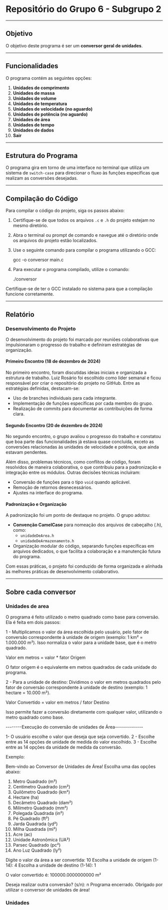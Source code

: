 # Repositório do Grupo 6 - Subgrupo 2

---

## Objetivo

O objetivo deste programa é ser um **conversor geral de unidades**.

---

## Funcionalidades

O programa contém as seguintes opções: 

1. **Unidades de comprimento**
2. **Unidades de massa**
3. **Unidades de volume**
4. **Unidades de temperatura**
5. **Unidades de velocidade (no aguardo)**
6. **Unidades de potência (no aguardo)**
7. **Unidades de área**
8. **Unidades de tempo**
9. **Unidades de dados**
0. **Sair**

---

## Estrutura do Programa

O programa gira em torno de uma interface no terminal que utiliza um sistema de `switch-case` para direcionar o fluxo às funções específicas que realizam as conversões desejadas.

---

## Compilação do Código

Para compilar o código do projeto, siga os passos abaixo:

1. Certifique-se de que todos os arquivos `.c` e `.h` do projeto estejam no mesmo diretório.
2. Abra o terminal ou prompt de comando e navegue até o diretório onde os arquivos do projeto estão localizados.
3. Use o seguinte comando para compilar o programa utilizando o GCC:

    gcc -o conversor main.c

4. Para executar o programa compilado, utilize o comando:

    ./conversor

Certifique-se de ter o GCC instalado no sistema para que a compilação funcione corretamente.

---

## Relatório

### Desenvolvimento do Projeto

O desenvolvimento do projeto foi marcado por reuniões colaborativas que impulsionaram o progresso do trabalho e definiram estratégias de organização. 

#### Primeiro Encontro (18 de dezembro de 2024)
No primeiro encontro, foram discutidas ideias iniciais e organizada a estrutura de trabalho. Luiz Rosário foi escolhido como líder semanal e ficou responsável por criar o repositório do projeto no GitHub. Entre as estratégias definidas, destacam-se:
- Uso de branches individuais para cada integrante.
- Implementação de funções específicas por cada membro do grupo.
- Realização de commits para documentar as contribuições de forma clara.

#### Segundo Encontro (20 de dezembro de 2024)
No segundo encontro, o grupo avaliou o progresso do trabalho e constatou que boa parte das funcionalidades já estava quase concluída, exceto as conversões relacionadas às unidades de velocidade e potência, que ainda estavam pendentes. 

Além disso, problemas técnicos, como conflitos de código, foram resolvidos de maneira colaborativa, o que contribuiu para a padronização e integração entre os módulos. Outras decisões técnicas incluíram:
- Conversão de funções para o tipo `void` quando aplicável.
- Remoção de retornos desnecessários.
- Ajustes na interface do programa.

#### Padronização e Organização
A padronização foi um ponto de destaque no projeto. O grupo adotou:
- **Convenção CamelCase** para nomeação dos arquivos de cabeçalho (.h), como:
  - `unidadeDeArea.h`
  - `unidadeDeArmazenamento.h`
- Organização modular do código, separando funções específicas em arquivos dedicados, o que facilita a colaboração e a manutenção futura do programa. 

Com essas práticas, o projeto foi conduzido de forma organizada e alinhada às melhores práticas de desenvolvimento colaborativo.

---

## Sobre cada conversor

### Unidades de area

O programa é feito utilizado o metro quadrado como base para conversão. Ela é feita em dois passos:

1 - Multiplicamos o valor da área escolhida pelo usuário, pelo fator de conversão correspondente à unidade de origem (exemplo: 1 km² = 1.000.000 m²). Isso normaliza o valor para a unidade base, que é o metro quadrado.

Valor em metros = valor * fator Origem

O fator origem é o equivalente em metros quadrados de cada unidade do programa.

2 - Para a unidade de destino: Dividimos o valor em metros quadrados pelo fator de conversão correspondente à unidade de destino (exemplo: 1 hectare = 10.000 m²).

Valor Convertido = valor em metros / fator Destino

Isso permite fazer a conversão diretamente com qualquer valor, utilizando o metro quadrado como base.

--------Execução do conversão de unidades de Área--------------

1- O usuário escolhe o valor que deseja que seja convertido.
2 - Escolhe entre as 14 opções de unidade de medida do valor escolhido.
3 - Escolhe entre as 14 opções da unidade de medida da conversão.

Exemplo:

Bem-vindo ao Conversor de Unidades de Área!
Escolha uma das opções abaixo:
1. Metro Quadrado (m²)
2. Centímetro Quadrado (cm²)
3. Quilômetro Quadrado (km²)
4. Hectare (ha)
5. Decâmetro Quadrado (dam²)
6. Milímetro Quadrado (mm²)
7. Polegada Quadrada (in²)
8. Pé Quadrado (ft²)
9. Jarda Quadrada (yd²)
10. Milha Quadrada (mi²)
11. Acre (ac)
12. Unidade Astronômica (UA²)
13. Parsec Quadrado (pc²)
14. Ano Luz Quadrado (ly²)

Digite o valor da área a ser convertida: 10 
Escolha a unidade de origem (1-14): 4
Escolha a unidade de destino (1-14): 1

O valor convertido é: 100000.0000000000 m²

Deseja realizar outra conversão? (s/n): n
Programa encerrado. Obrigado por utilizar o conversor de unidades de área!

### Unidades